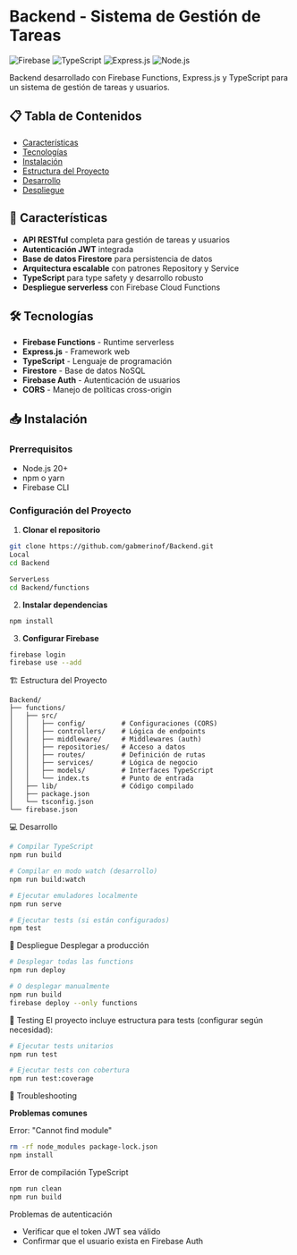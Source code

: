 # Backend - Sistema de Gestión de Tareas

![Firebase](https://img.shields.io/badge/Firebase-FFCA28?style=for-the-badge&logo=firebase&logoColor=black)
![TypeScript](https://img.shields.io/badge/TypeScript-007ACC?style=for-the-badge&logo=typescript&logoColor=white)
![Express.js](https://img.shields.io/badge/Express.js-404D59?style=for-the-badge)
![Node.js](https://img.shields.io/badge/Node.js-339933?style=for-the-badge&logo=nodedotjs&logoColor=white)

Backend desarrollado con Firebase Functions, Express.js y TypeScript para un sistema de gestión de tareas y usuarios.

## 📋 Tabla de Contenidos

- [Características](#-características)
- [Tecnologías](#-tecnologías)
- [Instalación](#-instalación)
- [Estructura del Proyecto](#-estructura-del-proyecto)
- [Desarrollo](#-desarrollo)
- [Despliegue](#-despliegue)

## 🚀 Características

- **API RESTful** completa para gestión de tareas y usuarios
- **Autenticación JWT** integrada
- **Base de datos Firestore** para persistencia de datos
- **Arquitectura escalable** con patrones Repository y Service
- **TypeScript** para type safety y desarrollo robusto
- **Despliegue serverless** con Firebase Cloud Functions

## 🛠 Tecnologías

- **Firebase Functions** - Runtime serverless
- **Express.js** - Framework web
- **TypeScript** - Lenguaje de programación
- **Firestore** - Base de datos NoSQL
- **Firebase Auth** - Autenticación de usuarios
- **CORS** - Manejo de políticas cross-origin

## 📥 Instalación

### Prerrequisitos

- Node.js 20+ 
- npm o yarn
- Firebase CLI

### Configuración del Proyecto

1. **Clonar el repositorio**
```bash
git clone https://github.com/gabmerinof/Backend.git
Local
cd Backend

ServerLess
cd Backend/functions
```

2. **Instalar dependencias**
```bash
npm install
```

3. **Configurar Firebase**
```bash
firebase login
firebase use --add
```

🏗 Estructura del Proyecto
```text
Backend/
├── functions/
│   ├── src/
│   │   ├── config/         # Configuraciones (CORS)
│   │   ├── controllers/    # Lógica de endpoints
│   │   ├── middleware/     # Middlewares (auth)
│   │   ├── repositories/   # Acceso a datos
│   │   ├── routes/         # Definición de rutas
│   │   ├── services/       # Lógica de negocio
│   │   ├── models/         # Interfaces TypeScript
│   │   └── index.ts        # Punto de entrada
│   ├── lib/                # Código compilado
│   ├── package.json
│   └── tsconfig.json
└── firebase.json
```
💻 Desarrollo
```bash
# Compilar TypeScript
npm run build

# Compilar en modo watch (desarrollo)
npm run build:watch

# Ejecutar emuladores localmente
npm run serve

# Ejecutar tests (si están configurados)
npm test
```

🚀 Despliegue
Desplegar a producción
```bash
# Desplegar todas las functions
npm run deploy

# O desplegar manualmente
npm run build
firebase deploy --only functions
```

🧪 Testing
El proyecto incluye estructura para tests (configurar según necesidad):
```bash
# Ejecutar tests unitarios
npm run test

# Ejecutar tests con cobertura
npm run test:coverage
```

🐛 Troubleshooting

**Problemas comunes**

Error: "Cannot find module"
```bash
rm -rf node_modules package-lock.json
npm install
```

Error de compilación TypeScript
```bash
npm run clean
npm run build
```

Problemas de autenticación
* Verificar que el token JWT sea válido
* Confirmar que el usuario exista en Firebase Auth
